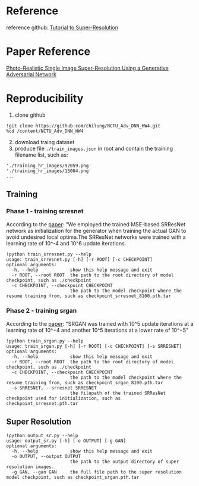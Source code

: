 # Reference
reference github: [Tutorial to Super-Resolution](https://github.com/sgrvinod/a-PyTorch-Tutorial-to-Super-Resolution)
# Paper Reference
[Photo-Realistic Single Image Super-Resolution Using a Generative Adversarial Network](https://arxiv.org/abs/1609.04802)
# Reproducibility
1. clone github
<pre><code>!git clone https://github.com/chilung/NCTU_Adv_DNN_HW4.git
%cd /content/NCTU_Adv_DNN_HW4
</code></pre>
2. download traing dataset
3. produce file `./train_images.json` in root and contain the training filename list, such as:
<pre><code>'./training_hr_images/92059.png'
'./training_hr_images/15004.png'
...
</code></pre>
## Training
### Phase 1 - training srresnet
According to the [paper](https://arxiv.org/abs/1609.04802): "We employed the trained MSE-based SRResNet network as initialization for the generator when training the actual GAN to avoid undesired local optima.The SRResNet networks were trained with a learning rate of 10^-4 and 10^6 update iterations.
<pre><code>!python train_srresnet.py --help
usage: train_srresnet.py [-h] [-r ROOT] [-c CHECKPOINT]
optional arguments:
  -h, --help            show this help message and exit
  -r ROOT, --root ROOT  the path to the root directory of model checkpoint, such as ./checkpoint
  -c CHECKPOINT, --checkpoint CHECKPOINT
                        the path to the model checkpoint where the resume training from, such as checkpoint_srresnet_8100.pth.tar</code></pre>
### Phase 2 - training srgan
According to the [paper](https://arxiv.org/abs/1609.04802): "SRGAN was trained with 10^5 update iterations at a learning rate of 10^−4 and another 10^5 iterations at a lower rate of 10^−5"
<pre><code>!python train_srgan.py --help
usage: train_srgan.py [-h] [-r ROOT] [-c CHECKPOINT] [-s SRRESNET]
optional arguments:
  -h, --help            show this help message and exit
  -r ROOT, --root ROOT  the path to the root directory of model checkpoint, such as ./checkpoint
  -c CHECKPOINT, --checkpoint CHECKPOINT
                        the path to the model checkpoint where the resume training from, such as checkpoint_srgan_8100.pth.tar
  -s SRRESNET, --srresnet SRRESNET
                        the filepath of the trained SRResNet checkpoint used for initialization, such as checkpoint_srresnet.pth.tar</code></pre>
## Super Resolution
<pre><code>!python output_sr.py --help
usage: output_sr.py [-h] [-o OUTPUT] [-g GAN]
optional arguments:
  -h, --help            show this help message and exit
  -o OUTPUT, --output OUTPUT
                        the path to the output directory of super resolution images.
  -g GAN, --gan GAN     the full file path to the super resolution model checkpoint, such as checkpoint_srgan.pth.tar</code></pre>
